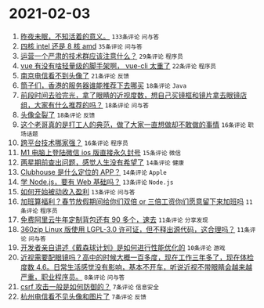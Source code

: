# 2021-02-03

1. [昨夜未眠，不知活着的意义。](https://www.v2ex.com/t/750791) `133条评论` `问与答`
1. [四核 intel 还是 8 核 amd](https://www.v2ex.com/t/750805) `35条评论` `问与答`
1. [运营一个严肃的技术群应该注意什么？](https://www.v2ex.com/t/750832) `29条评论` `程序员`
1. [vue 有没有啥轻量级的脚手架啊， vue-cli 太重了](https://www.v2ex.com/t/750830) `22条评论` `程序员`
1. [南京电信看不到头像了](https://www.v2ex.com/t/750782) `21条评论` `反馈`
1. [筒子们，香港的服务器谁能推荐下去哪买](https://www.v2ex.com/t/750803) `18条评论` `Java`
1. [前段时间去验完光，拿了眼睛的近视度数，想自己买镜框和镜片拿去眼镜店组，大家有什么推荐的吗？](https://www.v2ex.com/t/750796) `18条评论` `问与答`
1. [头像全裂了](https://www.v2ex.com/t/750779) `18条评论` `反馈`
1. [这个老哥真的是打工人的典范，做了大家一直想做却不敢做的事情](https://www.v2ex.com/t/750848) `16条评论` `职场话题`
1. [跨平台技术哪家强？](https://www.v2ex.com/t/750797) `16条评论` `程序员`
1. [M1 电脑上登陆微信 ios 版直接永久封号](https://www.v2ex.com/t/750850) `15条评论` `微信`
1. [两星期前查出问题，感觉人生没有希望了](https://www.v2ex.com/t/750816) `14条评论` `健康`
1. [Clubhouse 是什么定位的 APP？](https://www.v2ex.com/t/750781) `14条评论` `Apple`
1. [学 Node.js，要有 Web 基础吗？](https://www.v2ex.com/t/750815) `13条评论` `Node.js`
1. [如何开始被动收入盈利](https://www.v2ex.com/t/750789) `13条评论` `问与答`
1. [加班算福利？春节放假期间给你们双倍 or 三倍工资你们愿意留下来加班吗](https://www.v2ex.com/t/750861) `11条评论` `程序员`
1. [免费阿里云牛年定制背包还有 90 多个，速去](https://www.v2ex.com/t/750813) `11条评论` `分享发现`
1. [360zip Linux 版使用 LGPL-3.0 许可证，但不释出源代码，这合理吗？](https://www.v2ex.com/t/750784) `11条评论` `问与答`
1. [开发者亲自讲述《戴森球计划》是如何进行性能优化的](https://www.v2ex.com/t/750852) `10条评论` `游戏`
1. [近视需要配眼镜吗？高中的时候大概一百多度，现在工作三年多了，现在体检度数 4.6。日常生活感觉没有影响，基本不开车，听说近视不带眼睛会越来越严重，职业程序员。](https://www.v2ex.com/t/750820) `8条评论` `问与答`
1. [csrf 攻击一般是如何防御的？](https://www.v2ex.com/t/750856) `7条评论` `信息安全`
1. [杭州电信看不见头像和图片了](https://www.v2ex.com/t/750790) `7条评论` `反馈`
